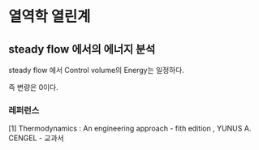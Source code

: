 # 열역학 열린계

## steady flow 에서의 에너지 분석

steady flow 에서 Control volume의 Energy는 일정하다. 

즉 변량은 0이다. 





















### 레퍼런스

[1] Thermodynamics : An engineering approach - fith edition , YUNUS A. CENGEL - 교과서